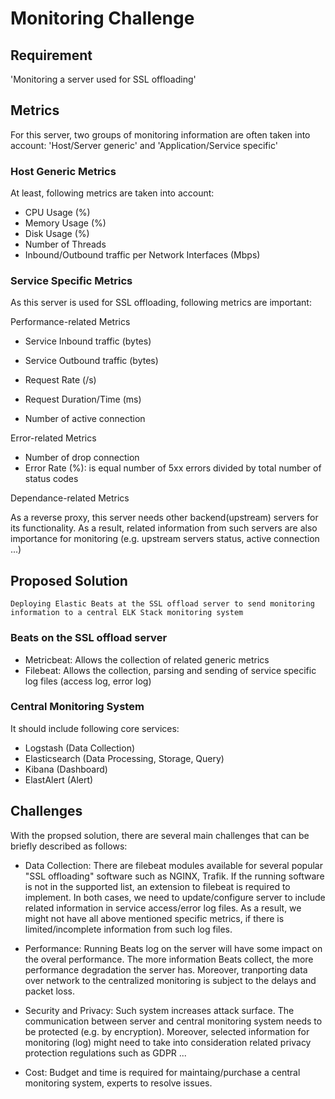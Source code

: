 # Monitoring Challenge

## Requirement
'Monitoring a server used for SSL offloading'

## Metrics
For this server, two groups of monitoring information are often taken into account: 'Host/Server generic' and 'Application/Service specific'

### Host Generic Metrics
At least, following metrics are taken into account:
* CPU Usage (%)
* Memory Usage (%)
* Disk Usage (%)
* Number of Threads
* Inbound/Outbound traffic per Network Interfaces (Mbps)


### Service Specific Metrics
As this server is used for SSL offloading, following metrics are important:

Performance-related Metrics
* Service Inbound traffic (bytes)
* Service Outbound traffic (bytes)

* Request Rate (/s)
* Request Duration/Time (ms)

* Number of active connection 

Error-related Metrics
* Number of drop connection
* Error Rate (%): is equal number of 5xx errors divided by total number of status codes


Dependance-related Metrics

As a reverse proxy, this server needs other backend(upstream) servers for its functionality. As a result, related information from such servers are also importance for monitoring (e.g. upstream servers status, active connection ...) 


## Proposed Solution
```Deploying Elastic Beats at the SSL offload server to send monitoring information to a central ELK Stack monitoring system```

### Beats on the SSL offload server
* Metricbeat: Allows the collection of related generic metrics
* Filebeat: Allows the collection, parsing and sending of service specific log files (access log, error log)

### Central Monitoring System
It should include following core services:
* Logstash (Data Collection)
* Elasticsearch (Data Processing, Storage, Query)
* Kibana (Dashboard)
* ElastAlert (Alert)

## Challenges
With the propsed solution, there are several main challenges that can be briefly described as follows:
* Data Collection: There are filebeat modules available for several popular "SSL offloading" software such as NGINX, Trafik. If the running software is not in the supported list, an extension to filebeat is required to implement. In both cases, we need to update/configure server to include related information in service access/error log files. As a result, we might not have all above mentioned specific metrics, if there is limited/incomplete information from such log files.     

* Performance: Running Beats log on the server will have some impact on the overal performance. The more information Beats collect, the more performance degradation the server has. Moreover, tranporting data over network to the centralized monitoring is subject to the delays and packet loss.

* Security and Privacy: Such system increases attack surface. The communication between server and central monitoring system needs to be protected (e.g. by encryption). Moreover, selected information for monitoring (log) might need to take into consideration related privacy protection regulations such as GDPR ...   

* Cost: Budget and time is required for maintaing/purchase a central monitoring system, experts to resolve issues.  
